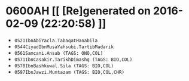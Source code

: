 # 0600AH [[ [Re]generated on 2016-02-09 (22:20:58) ]]

* `0521IbnAbiYacla.TabaqatHanabila`
* `0544CiyadIbnMusaYahsubi.TartibMadarik`
* `0561Samcani.Ansab (TAGS: ONO,COL)`
* `0571IbnCasakir.TarikhDimashq (TAGS: BIO,COL)`
* `0578IbnBashkuwal.Sila (TAGS: BIO,COL)`
* `0597IbnJawzi.Muntazam (TAGS: BIO,COL,CHR)`
